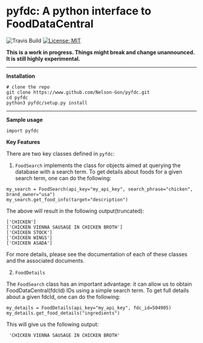 # pyfdc: A python interface to FoodDataCentral
![Travis Build](https://travis-ci.com/Nelson-Gon/python-fdc.svg?branch=master)
[![License: MIT](https://img.shields.io/badge/License-MIT-blue.svg)](https://opensource.org/licenses/MIT)


**This is a work in progress. Things might break and change unannounced. It is still highly experimental.**

----

**Installation**

```
# clone the repo
git clone https://www.github.com/Nelson-Gon/pyfdc.git
cd pyfdc
python3 pyfdc/setup.py install

```
---

**Sample usage**

```
import pyfdc

```

**Key Features**

There are two key classes defined in `pyfdc`: 
1. `FoodSearch` implements the class for objects aimed at querying the database with a search term.
To get details about foods for a given search term, one can do the following:
```
my_search = FoodSearch(api_key="my_api_key", search_phrase="chicken", brand_owner="usa")
my_search.get_food_info(target="description")

```

The above will result in the following output(truncated):

```
['CHICKEN']
['CHICKEN VIENNA SAUSAGE IN CHICKEN BROTH']
['CHICKEN STOCK']
['CHICKEN WINGS']
['CHICKEN ASADA']

```

For more details, please see the documentation of each of these classes and the
associated documents.


2. `FoodDetails`

The `FoodSearch` class has an important advantage: it can allow us to obtain
FoodDataCentral(fdcId) IDs using a simple search term. To get full details about a given 
fdcId, one can do the following:

```
my_details = FoodDetails(api_key="my_api_key", fdc_id=504905)
my_details.get_food_details("ingredients")

```
This will give us the following output:

```
 'CHICKEN VIENNA SAUSAGE IN CHICKEN BROTH'

```


